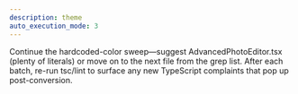```yaml
---
description: theme
auto_execution_mode: 3
---
```


Continue the hardcoded-color sweep—suggest 
AdvancedPhotoEditor.tsx
 (plenty of literals) or move on to the next file from the grep list.
After each batch, re-run tsc/lint to surface any new TypeScript complaints that pop up post-conversion.